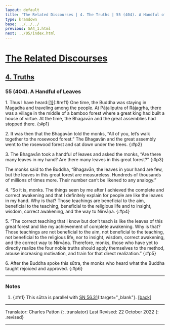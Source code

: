 ```yaml
---
layout: default
title: 'The Related Discourses | 4. The Truths | 55 (404). A Handful of Leaves'
type: kramdown
base: ../../../
previous: SA4_1.html
next: ../05/index.html
---
```


# [The Related Discourses](../index.html)
## [4. Truths](index.html)
### 55 (404). A Handful of Leaves

1\. Thus I have heard:[\[1\]](#n1){:#ref1} One time, the Buddha was staying in Magadha and traveling among the people. At Pāṭaliputra of Rājagṛha, there was a village in the middle of a bamboo forest where a great king had built a house of virtue. At the time, the Bhagavān and the great assemblies had stopped there.
{:#p1}

2\. It was then that the Bhagavān told the monks, “All of you, let’s walk together to the rosewood forest.” The Bhagavān and the great assembly went to the rosewood forest and sat down under the trees.
{:#p2}

3\. The Bhagavān took a handful of leaves and asked the monks, “Are there many leaves in my hand? Are there many leaves in this great forest?”
{:#p3}

The monks said to the Buddha, “Bhagavān, the leaves in your hand are few, but the leaves in this great forest are measureless. Hundreds of thousands of millions of times more. Their number can’t be likened to any analogy.”

4\. “So it is, monks. The things seen by me after I achieved the complete and correct awakening and that I definitely explain for people are like the leaves in my hand. Why is that? Those teachings are beneficial to the aim, beneficial to the teaching, beneficial to the religious life and to insight, wisdom, correct awakening, and the way to Nirvāṇa.
{:#p4}

5\. “The correct teaching that I know but don’t teach is like the leaves of this great forest and like my achievement of complete awakening. Why is that? Those teachings are not beneficial to the aim, not beneficial to the teaching, not beneficial to the religious life, nor to insight, wisdom, correct awakening, and the correct way to Nirvāṇa. Therefore, monks, those who have yet to directly realize the four noble truths should apply themselves to the method, arouse increasing motivation, and train for that direct realization.”
{:#p5}

6\. After the Buddha spoke this sūtra, the monks who heard what the Buddha taught rejoiced and approved.
{:#p6}

---

### Notes

1. {:#n1} This sūtra is parallel with [SN 56.31](https://suttacentral.net/sn56.31){:target="_blank"}. [\[back\]](#ref1)

---

Translator: Charles Patton
{: .translator}
Last Revised: 22 October 2022
{: .revised}

---